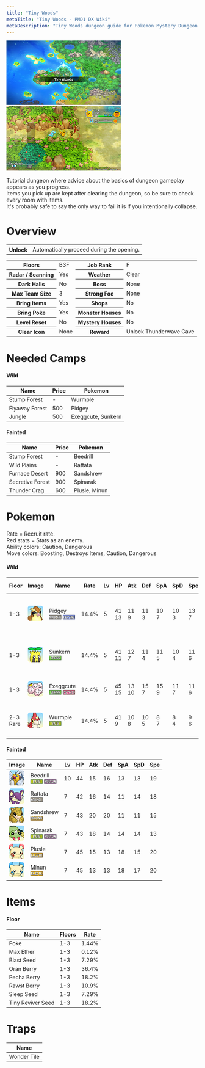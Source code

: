 ```yaml
---
title: "Tiny Woods"
metaTitle: "Tiny Woods - PMD1 DX Wiki"
metaDescription: "Tiny Woods dungeon guide for Pokemon Mystery Dungeon: Rescue Team DX."
---
```


<div class="pageTopImage dungeonPageTopImage2">
  <img src="../images/areas/tiny_woods.jpg"/><img src="../images/areas/tiny_woods_2.jpg"/>
</div>

Tutorial dungeon where advice about the basics of dungeon gameplay appears as you progress.<br/>Items you pick up are kept after clearing the dungeon, so be sure to check every room with items.<br/>It's probably safe to say the only way to fail it is if you intentionally collapse.

# Overview

<table class="dungeonOverview">
  <tr>
    <th>Unlock</th>
    <td class="highlightYellow">Automatically proceed during the opening.</td>
  </tr>
</table>

<table class="dungeonTable">
  <tr>
    <th>Floors</th>
    <td>B3F</td>
    <th>Job Rank</th>
    <td>F</td>
  </tr>
  <tr>
    <th>Radar / Scanning</th>
    <td>Yes</td>
    <th>Weather</th>
    <td>Clear</td>
  </tr>
  <tr>
    <th>Dark Halls</th>
    <td>No</td>
    <th>Boss</th>
    <td>None</td>
  </tr>
  <tr>
    <th>Max Team Size</th>
    <td>3</td>
    <th>Strong Foe</th>
    <td>None</td>
  </tr>
  <tr>
    <th>Bring Items</th>
    <td>Yes</td>
    <th>Shops</th>
    <td>No</td>
  </tr>
  <tr>
    <th>Bring Poke</th>
    <td>Yes</td>
    <th>Monster Houses</th>
    <td>No</td>
  </tr>
  <tr>
    <th>Level Reset</th>
    <td>No</td>
    <th>Mystery Houses</th>
    <td>No</td>
  </tr>
  <tr>
    <th>Clear Icon</th>
    <td>None</td>
    <th>Reward</th>
    <td>Unlock Thunderwave Cave</td>
  </tr>
</table>

# Needed Camps

#### Wild

|Name|Price|Pokemon|
|-|-|-|
|Stump Forest|-|Wurmple|
|Flyaway Forest|500|Pidgey|
|Jungle|500|Exeggcute, Sunkern|

#### Fainted

|Name|Price|Pokemon|
|-|-|-|
|Stump Forest|-|Beedrill|
|Wild Plains|-|Rattata|
|Furnace Desert|900|Sandshrew|
|Secretive Forest|900|Spinarak|
|Thunder Crag|600|Plusle, Minun|

# Pokemon

Rate = Recruit rate.<br/>Red stats = Stats as an enemy.<br/>Ability colors: <span class="highlightYellow">Caution</span>, <span class="highlightOrange">Dangerous</span><br/>Move colors: <span class="boost">Boosting</span>, <span class="item">Destroys Items</span>, <span class="caution">Caution</span>, <span class="extreme">Dangerous</span>

#### Wild

|Floor|Image|Name|Rate|Lv|HP|Atk|Def|SpA|SpD|Spe|Exp|Ability + Moves|
|-|-|-|-|-|-|-|-|-|-|-|-|-|
|1-3|![Pidgey](../images/pokemon/016.png)|Pidgey<br/>![Normal](../images/type/normal.gif) ![Flying](../images/type/flying.gif)|14.4%|5|41<br/><span class="redText">13</span>|11<br/><span class="redText">9</span>|11<br/><span class="redText">3</span>|10<br/><span class="redText">7</span>|10<br/><span class="redText">3</span>|13<br/><span class="redText">7</span>|10|Keen Eye or Tangled Feet<br/>Tackle / Sand Attack|
|1-3|![Sunkern](../images/pokemon/191.png)|Sunkern<br/>![Grass](../images/type/grass.gif)|14.4%|5|41<br/><span class="redText">11</span>|12<br/><span class="redText">7</span>|11<br/><span class="redText">4</span>|11<br/><span class="redText">5</span>|10<br/><span class="redText">4</span>|11<br/><span class="redText">6</span>|8|Chlorophyll or Solar Power<br/>Absorb / <span class="boost">Growth</span> / Ingrain|
|1-3|![Exeggcute](../images/pokemon/102.png)|Exeggcute<br/>![Grass](../images/type/grass.gif) ![Psychic](../images/type/psychic.gif)|14.4%|5|45<br/><span class="redText">15</span>|13<br/><span class="redText">10</span>|15<br/><span class="redText">7</span>|15<br/><span class="redText">9</span>|11<br/><span class="redText">7</span>|11<br/><span class="redText">6</span>|11|Chlorophyll<br/><span class="caution">Barrage</span> / <span class="extreme">Hypnosis</span> / Uproar|
|2-3<br/>Rare|![Wurmple](../images/pokemon/265.png)|Wurmple<br/>![Bug](../images/type/bug.gif)|14.4%|5|41<br/><span class="redText">9</span>|10<br/><span class="redText">8</span>|10<br/><span class="redText">5</span>|8<br/><span class="redText">7</span>|8<br/><span class="redText">4</span>|9<br/><span class="redText">6</span>|9|Shield Dust<br/>Tackle / String Shot / <span class="caution">Poison Sting</span>|

#### Fainted

|Image|Name|Lv|HP|Atk|Def|SpA|SpD|Spe|
|-|-|-|-|-|-|-|-|-|
|![Beedrill](../images/pokemon/015.png)|Beedrill<br/>![Bug](../images/type/bug.gif) ![Poison](../images/type/poison.gif)|10|44|15|16|13|13|19|
|![Rattata](../images/pokemon/019.png)|Rattata<br/>![Normal](../images/type/normal.gif)|7|42|16|14|11|14|18|
|![Sandshrew](../images/pokemon/027.png)|Sandshrew<br/>![Ground](../images/type/ground.gif)|7|43|20|20|11|11|15|
|![Spinarak](../images/pokemon/167.png)|Spinarak<br/>![Bug](../images/type/bug.gif) ![Poison](../images/type/poison.gif)|7|43|18|14|14|14|13|
|![Plusle](../images/pokemon/311.png)|Plusle<br/>![Electric](../images/type/electric.gif)|7|45|15|13|18|15|20|
|![Minun](../images/pokemon/312.png)|Minun<br/>![Electric](../images/type/electric.gif)|7|45|13|13|18|17|20|

# Items

#### Floor

|Name|Floors|Rate|
|-|-|-|
|Poke|1-3|1.44%|
|Max Ether|1-3|0.12%|
|Blast Seed|1-3|7.29%|
|Oran Berry|1-3|36.4%|
|Pecha Berry|1-3|18.2%|
|Rawst Berry|1-3|10.9%|
|Sleep Seed|1-3|7.29%|
|Tiny Reviver Seed|1-3|18.2%|

# Traps

|Name|
|-|
|Wonder Tile|
